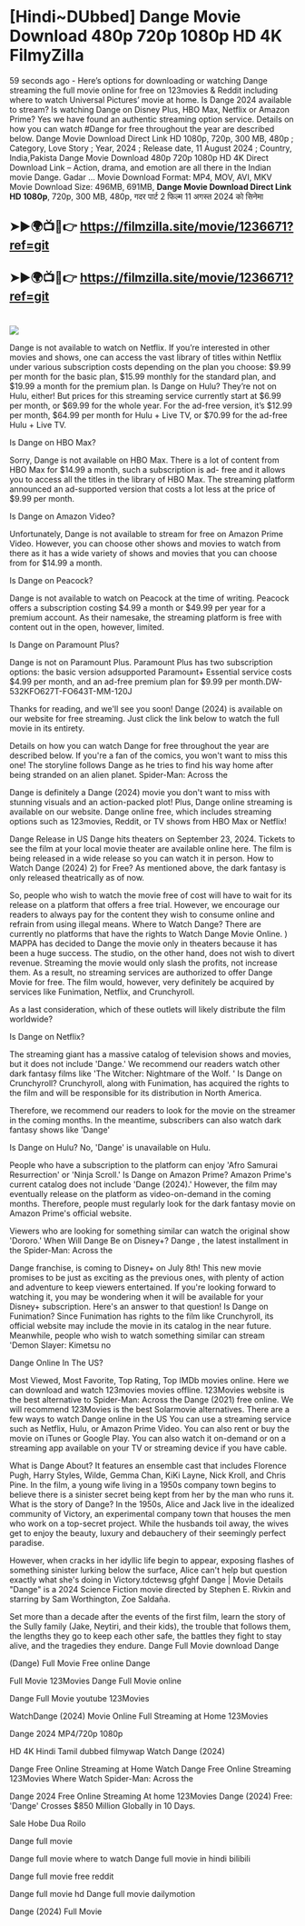 # [Hindi~DUbbed] Dange Movie Download 480p 720p 1080p HD 4K FilmyZilla


59 seconds ago - Here’s options for downloading or watching Dange streaming the full movie online for free on 123movies & Reddit including where to watch Universal Pictures’ movie at home. Is Dange 2024 available to stream? Is watching Dange on Disney Plus, HBO Max, Netflix or Amazon Prime? Yes we have found an authentic streaming option service. Details on how you can watch #Dange for free throughout the year are described below. Dange Movie Download Direct Link HD 1080p, 720p, 300 MB, 480p ; Category, Love Story ; Year, 2024 ; Release date, 11 August 2024 ; Country, India,Pakista Dange Movie Download 480p 720p 1080p HD 4K Direct Download Link – Action, drama, and emotion are all there in the Indian movie Dange. Gadar ...
Movie Download Format: MP4, MOV, AVI, MKV
Movie Download Size: 496MB, 691MB, **Dange Movie Download Direct Link HD 1080p**, 720p, 300 MB, 480p, गदर पार्ट 2 फिल्म 11 अगस्त 2024 को सिनेमा

## ➤►🌍📺📱👉   https://filmzilla.site/movie/1236671?ref=git

## ➤►🌍📺📱👉   https://filmzilla.site/movie/1236671?ref=git

#

<img src="https://image.tmdb.org/t/p/w780//wyctjWPgRR3zGsrBT7UHZxZgi5C.jpg" />

Dange is not available to watch on Netflix. If you’re interested in other movies and shows, one can access the vast library of titles within Netflix under various subscription costs depending on the plan you choose: $9.99 per month for the basic plan, $15.99 monthly for the standard plan, and $19.99 a month for the premium plan. Is Dange on Hulu? They’re not on Hulu, either! But prices for this streaming service currently start at $6.99 per month, or $69.99 for the whole year. For the ad-free version, it’s $12.99 per month, $64.99 per month for Hulu + Live TV, or $70.99 for the ad-free Hulu + Live TV.

Is Dange on HBO Max?

Sorry, Dange is not available on HBO Max. There is a lot of content from HBO Max for $14.99 a month, such a subscription is ad- free and it allows you to access all the titles in the library of HBO Max. The streaming platform announced an ad-supported version that costs a lot less at the price of $9.99 per month.

Is Dange on Amazon Video?

Unfortunately, Dange is not available to stream for free on Amazon Prime Video. However, you can choose other shows and movies to watch from there as it has a wide variety of shows and movies that you can choose from for $14.99 a month.

Is Dange on Peacock?

Dange is not available to watch on Peacock at the time of writing. Peacock offers a subscription costing $4.99 a month or $49.99 per year for a premium account. As their namesake, the streaming platform is free with content out in the open, however, limited.

Is Dange on Paramount Plus?

Dange is not on Paramount Plus. Paramount Plus has two subscription options: the basic version adsupported Paramount+ Essential service costs $4.99 per month, and an ad-free premium plan for $9.99 per month.DW-532KFO627T-FO643T-MM-120J

Thanks for reading, and we'll see you soon! Dange (2024) is available on our website for free streaming. Just click the link below to watch the full movie in its entirety.

Details on how you can watch Dange for free throughout the year are described below. If you're a fan of the comics, you won't want to miss this one! The storyline follows Dange as he tries to find his way home after being stranded on an alien planet. Spider-Man: Across the

Dange is definitely a Dange (2024) movie you don't want to miss with stunning visuals and an action-packed plot! Plus, Dange online streaming is available on our website. Dange online free, which includes streaming options such as 123movies, Reddit, or TV shows from HBO Max or Netflix!

Dange Release in US Dange hits theaters on September 23, 2024. Tickets to see the film at your local movie theater are available online here. The film is being released in a wide release so you can watch it in person. How to Watch Dange (2024) 2) for Free? As mentioned above, the dark fantasy is only released theatrically as of now.

So, people who wish to watch the movie free of cost will have to wait for its release on a platform that offers a free trial. However, we encourage our readers to always pay for the content they wish to consume online and refrain from using illegal means. Where to Watch Dange? There are currently no platforms that have the rights to Watch Dange Movie Online. ) MAPPA has decided to Dange the movie only in theaters because it has been a huge success. The studio, on the other hand, does not wish to divert revenue. Streaming the movie would only slash the profits, not increase them. As a result, no streaming services are authorized to offer Dange Movie for free. The film would, however, very definitely be acquired by services like Funimation, Netflix, and Crunchyroll.

As a last consideration, which of these outlets will likely distribute the film worldwide?

Is Dange on Netflix?

The streaming giant has a massive catalog of television shows and movies, but it does not include 'Dange.' We recommend our readers watch other dark fantasy films like 'The Witcher: Nightmare of the Wolf. ' Is Dange on Crunchyroll? Crunchyroll, along with Funimation, has acquired the rights to the film and will be responsible for its distribution in North America.

Therefore, we recommend our readers to look for the movie on the streamer in the coming months. In the meantime, subscribers can also watch dark fantasy shows like 'Dange'

Is Dange on Hulu? No, 'Dange' is unavailable on Hulu.

People who have a subscription to the platform can enjoy 'Afro Samurai Resurrection' or 'Ninja Scroll.' Is Dange on Amazon Prime? Amazon Prime's current catalog does not include 'Dange (2024).' However, the film may eventually release on the platform as video-on-demand in the coming months. Therefore, people must regularly look for the dark fantasy movie on Amazon Prime's official website.

Viewers who are looking for something similar can watch the original show 'Dororo.' When Will Dange Be on Disney+? Dange , the latest installment in the Spider-Man: Across the

Dange franchise, is coming to Disney+ on July 8th! This new movie promises to be just as exciting as the previous ones, with plenty of action and adventure to keep viewers entertained. If you're looking forward to watching it, you may be wondering when it will be available for your Disney+ subscription. Here's an answer to that question! Is Dange on Funimation? Since Funimation has rights to the film like Crunchyroll, its official website may include the movie in its catalog in the near future. Meanwhile, people who wish to watch something similar can stream 'Demon Slayer: Kimetsu no

Dange Online In The US?

Most Viewed, Most Favorite, Top Rating, Top IMDb movies online. Here we can download and watch 123movies movies offline. 123Movies website is the best alternative to Spider-Man: Across the Dange (2021) free online. We will recommend 123Movies is the best Solarmovie alternatives. There are a few ways to watch Dange online in the US You can use a streaming service such as Netflix, Hulu, or Amazon Prime Video. You can also rent or buy the movie on iTunes or Google Play. You can also watch it on-demand or on a streaming app available on your TV or streaming device if you have cable.

What is Dange About? It features an ensemble cast that includes Florence Pugh, Harry Styles, Wilde, Gemma Chan, KiKi Layne, Nick Kroll, and Chris Pine. In the film, a young wife living in a 1950s company town begins to believe there is a sinister secret being kept from her by the man who runs it. What is the story of Dange? In the 1950s, Alice and Jack live in the idealized community of Victory, an experimental company town that houses the men who work on a top-secret project. While the husbands toil away, the wives get to enjoy the beauty, luxury and debauchery of their seemingly perfect paradise.

However, when cracks in her idyllic life begin to appear, exposing flashes of something sinister lurking below the surface, Alice can't help but question exactly what she's doing in Victory.tdctewsg gfghf Dange | Movie Details "Dange" is a 2024 Science Fiction movie directed by Stephen E. Rivkin and starring by Sam Worthington, Zoe Saldaña.

Set more than a decade after the events of the first film, learn the story of the Sully family (Jake, Neytiri, and their kids), the trouble that follows them, the lengths they go to keep each other safe, the battles they fight to stay alive, and the tragedies they endure. Dange Full Movie download Dange

(Dange) Full Movie Free online Dange

Full Movie 123Movies Dange Full Movie online

Dange Full Movie youtube 123Movies

WatchDange (2024) Movie Online Full Streaming at Home 123Movies

Dange 2024 MP4/720p 1080p

HD 4K Hindi Tamil dubbed filmywap Watch Dange (2024)

Dange Free Online Streaming at Home Watch Dange Free Online Streaming 123Movies Where Watch Spider-Man: Across the

Dange 2024 Free Online Streaming At home 123Movies Dange (2024) Free: 'Dange' Crosses $850 Million Globally in 10 Days.

Sale Hobe Dua Roilo

Dange full movie

Dange full movie where to watch Dange full movie in hindi bilibili

Dange full movie free reddit

Dange full movie hd Dange full movie dailymotion

Dange (2024) Full Movie